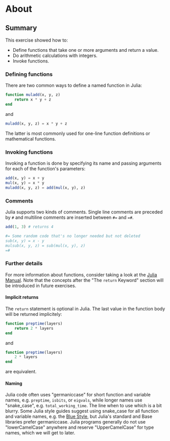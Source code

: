 # About

## Summary

This exercise showed how to:

- Define functions that take one or more arguments and return a value.
- Do arithmetic calculations with integers.
- Invoke functions.

### Defining functions

There are two common ways to define a named function in Julia:

```julia
function muladd(x, y, z)
    return x * y + z
end
```

and

```julia
muladd(x, y, z) = x * y + z
```

The latter is most commonly used for one-line function definitions or mathematical functions.

### Invoking functions

Invoking a function is done by specifying its name and passing arguments for each of the function's parameters:

```julia
add(x, y) = x + y
mul(x, y) = x * y
muladd(x, y, z) = add(mul(x, y), z)
```

### Comments

Julia supports two kinds of comments.
Single line comments are preceded by `#` and multiline comments are inserted between `#=` and `=#`.

```julia
add(1, 3) # returns 4

#= Some random code that's no longer needed but not deleted
sub(x, y) = x - y
mulsub(x, y, z) = sub(mul(x, y), z)
=#
```

### Further details

For more information about functions, consider taking a look at the [Julia Manual][functions]. Note that the concepts after the "The `return` Keyword" section will be introduced in future exercises.

#### Implicit returns

The `return` statement is optional in Julia.
The last value in the function body will be returned implicitely:

```julia
function preptime(layers)
    return 2 * layers
end
```

and

```julia
function preptime(layers)
    2 * layers
end
```

are equivalent.

#### Naming

Julia code often uses "germaniccase" for short function and variable names, e.g. `preptime`, `isbits`, or `eigvals`, while longer names use "snake_case", e.g. `total_working_time`.
The line when to use which is a bit blurry.
Some Julia style guides suggest using snake_case for all function and variable names, e.g. the [Blue Style][blue-style], but Julia's standard and Base libraries prefer germaniccase.
Julia programs generally do not use "lowerCamelCase" anywhere and reserve "UpperCamelCase" for type names, which we will get to later.

[blue-style]: https://github.com/invenia/BlueStyle
[functions]: https://docs.julialang.org/en/v1/manual/functions/
